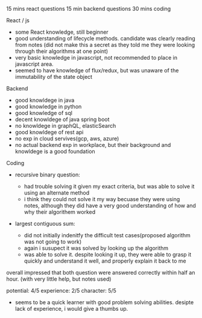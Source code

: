 15 mins react questions
15 min backend questions
30 mins coding

React / js
- some React knowledge, still beginner
- good understanding of lifecycle methods. candidate was clearly reading from notes (did not make this a secret as they told me they were looking through their algorithms at one point)
- very basic knowledge in javascript, not recommended to place in javascript area.
- seemed to have knowledge of flux/redux, but was unaware of the immutability of the state object

Backend

- good knowldege in java
- good knowledge in python
- good knowledge of sql
- decent knowldege of java spring boot
- no knowldege in graphQL, elasticSearch
- good knowldege of rest api
- no exp in cloud servives(gcp, aws, azure)
- no actual backend exp in workplace, but their background and knowldege is a good foundation

Coding
- recursive binary question:
  - had trouble solving it given my exact criteria, but was able to solve it using an alternate method
  - i think they could not solve it my way becuase they were using notes, although they did have a very good understanding of how and why their algorithem worked

- largest contiguous sum:
  - did not initially indenitfy the difficult test cases(proposed algorithm was not going to work)
  - again i susupect it was solved by looking up the algorithm 
  - was able to solve it. despite looking it up, they were able to grasp it quickly and understand it well, and properly explain it back to me
  

overall impressed that both question were answered correctly within half an hour. (with very little help, but notes used)

potential: 4/5
experience: 2/5
character: 5/5

- seems to be a quick learner with good problem solving abilities.
desipte lack of experience, i would give a thumbs up.



